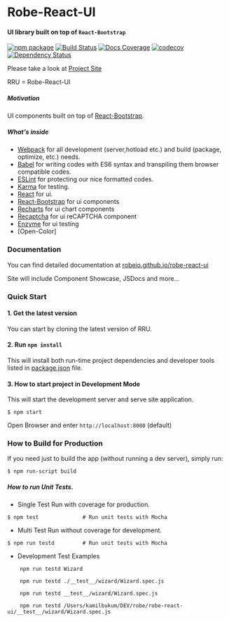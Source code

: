 # Robe-React-UI
#### UI library built on top of <code>React-Bootstrap</code>

[![npm package](https://badge.fury.io/js/robe-react-ui.svg)](https://badge.fury.io/js/robe-react-ui)
[![Build Status](https://travis-ci.org/robeio/robe-react-ui.svg?branch=master)](https://travis-ci.org/robeio/robe-react-ui)
[![Docs Coverage](https://doc.esdoc.org/github.com/robeio/robe-react-ui/badge.svg)](https://doc.esdoc.org/github.com/robeio/robe-react-ui)
[![codecov](https://codecov.io/gh/robeio/robe-react-ui/branch/master/graph/badge.svg)](https://codecov.io/gh/robeio/robe-react-ui)
[![Dependency Status](https://www.versioneye.com/user/projects/58232e6e73023b003f2875af/badge.svg)](https://www.versioneye.com/user/projects/58232e6e73023b003f2875af)
 
 Please take a look at [Project Site](http://robeio.github.io/robe-react-ui/)

RRU = Robe-React-UI

##### Motivation

UI components built on top of [React-Bootstrap](https://react-bootstrap.github.io/).

##### What's inside
* [Webpack](https://webpack.github.io/) for all development (server,hotload etc.) and build (package, optimize, etc.) needs.
* [Babel](https://babeljs.io/flow) for writing codes with ES6 syntax and transpiling them browser compatible codes. 
* [ESLint](http://eslint.org/) for protecting our nice formatted codes.
* [Karma](https://karma-runner.github.io/0.13/index.html) for testing.
* [React](https://facebook.github.io/react/) for ui.
* [React-Bootstrap](https://react-bootstrap.github.io/) for ui components
* [Recharts](http://recharts.org/) for ui chart components
* [Recaptcha](https://github.com/appleboy/react-recaptcha) for ui reCAPTCHA component
* [Enzyme](https://github.com/airbnb/enzyme) for ui testing
* [Open-Color]

### Documentation
 You can find detailed documentation at [robeio.github.io/robe-react-ui](http://robeio.github.io/robe-react-ui/)
 
 Site will include Component Showcase, JSDocs and more...


### Quick Start

#### 1. Get the latest version
You can start by cloning the latest version of RRU.

#### 2. Run `npm install`
This will install both run-time project dependencies and developer tools listed
in [package.json](./package.json) file.

#### 3. How to start project in Development Mode

This will start the development server and serve site application.

```shell
$ npm start
```
  
Open Browser and enter `http://localhost:8080` (default) 

### How to Build for Production

If you need just to build the app (without running a dev server), simply run:

```shell
$ npm run-script build
```
 
#####  How to run Unit Tests.

* Single Test Run with coverage for production.

```shell
$ npm test              # Run unit tests with Mocha
```

* Multi Test Run without coverage for development. 


```shell
$ npm run testd         # Run unit tests with Mocha
```

* Development Test Examples 


```ssh
    npm run testd Wizard
```
```ssh
    npm run testd ./__test__/wizard/Wizard.spec.js
```
```ssh
    npm run testd __test__/wizard/Wizard.spec.js
```
```ssh
    npm run testd /Users/kamilbukum/DEV/robe/robe-react-ui/__test__/wizard/Wizard.spec.js
```


